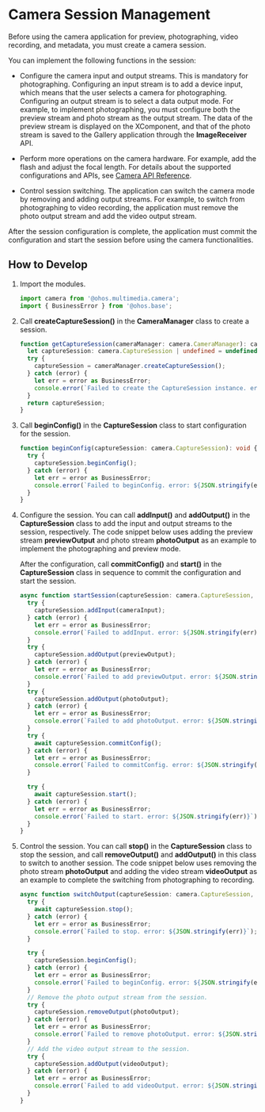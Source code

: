 # Camera Session Management

Before using the camera application for preview, photographing, video recording, and metadata, you must create a camera session.

You can implement the following functions in the session:

- Configure the camera input and output streams. This is mandatory for photographing.
  Configuring an input stream is to add a device input, which means that the user selects a camera for photographing. Configuring an output stream is to select a data output mode. For example, to implement photographing, you must configure both the preview stream and photo stream as the output stream. The data of the preview stream is displayed on the XComponent, and that of the photo stream is saved to the Gallery application through the **ImageReceiver** API.

- Perform more operations on the camera hardware. For example, add the flash and adjust the focal length. For details about the supported configurations and APIs, see [Camera API Reference](../reference/apis/js-apis-camera.md).

- Control session switching. The application can switch the camera mode by removing and adding output streams. For example, to switch from photographing to video recording, the application must remove the photo output stream and add the video output stream.

After the session configuration is complete, the application must commit the configuration and start the session before using the camera functionalities.

## How to Develop
1. Import the modules.
     
   ```ts
   import camera from '@ohos.multimedia.camera';
   import { BusinessError } from '@ohos.base';
   ```

2. Call **createCaptureSession()** in the **CameraManager** class to create a session.
     
   ```ts
   function getCaptureSession(cameraManager: camera.CameraManager): camera.CaptureSession | undefined {
     let captureSession: camera.CaptureSession | undefined = undefined;
     try {
       captureSession = cameraManager.createCaptureSession();
     } catch (error) {
       let err = error as BusinessError;
       console.error(`Failed to create the CaptureSession instance. error: ${JSON.stringify(err)}`);
     }
     return captureSession;
   }
   ```

3. Call **beginConfig()** in the **CaptureSession** class to start configuration for the session.
     
   ```ts
   function beginConfig(captureSession: camera.CaptureSession): void {
     try {
       captureSession.beginConfig();
     } catch (error) {
       let err = error as BusinessError;
       console.error(`Failed to beginConfig. error: ${JSON.stringify(err)}`);
     }
   }
   ```

4. Configure the session. You can call **addInput()** and **addOutput()** in the **CaptureSession** class  to add the input and output streams to the session, respectively. The code snippet below uses adding the preview stream **previewOutput** and photo stream **photoOutput** as an example to implement the photographing and preview mode.

     After the configuration, call **commitConfig()** and **start()** in the **CaptureSession** class in sequence to commit the configuration and start the session.
     
   ```ts
   async function startSession(captureSession: camera.CaptureSession, cameraInput: camera.CameraInput, previewOutput: camera.PreviewOutput, photoOutput: camera.PhotoOutput): Promise<void> {
     try {
       captureSession.addInput(cameraInput);
     } catch (error) {
       let err = error as BusinessError;
       console.error(`Failed to addInput. error: ${JSON.stringify(err)}`);
     }
     try {
       captureSession.addOutput(previewOutput);
     } catch (error) {
       let err = error as BusinessError;
       console.error(`Failed to add previewOutput. error: ${JSON.stringify(err)}`);
     }
     try {
       captureSession.addOutput(photoOutput);
     } catch (error) {
       let err = error as BusinessError;
       console.error(`Failed to add photoOutput. error: ${JSON.stringify(err)}`);
     }
     try {
       await captureSession.commitConfig();
     } catch (error) {
       let err = error as BusinessError;
       console.error(`Failed to commitConfig. error: ${JSON.stringify(err)}`);
     }
   
     try {
       await captureSession.start();
     } catch (error) {
       let err = error as BusinessError;
       console.error(`Failed to start. error: ${JSON.stringify(err)}`);
     }
   }
   ```

5. Control the session. You can call **stop()** in the **CaptureSession** class to stop the session, and call **removeOutput()** and **addOutput()** in this class to switch to another session. The code snippet below uses removing the photo stream **photoOutput** and adding the video stream **videoOutput** as an example to complete the switching from photographing to recording.
     
   ```ts
   async function switchOutput(captureSession: camera.CaptureSession, videoOutput: camera.VideoOutput, photoOutput: camera.PhotoOutput): Promise<void> {
     try {
       await captureSession.stop();
     } catch (error) {
       let err = error as BusinessError;
       console.error(`Failed to stop. error: ${JSON.stringify(err)}`);
     }
   
     try {
       captureSession.beginConfig();
     } catch (error) {
       let err = error as BusinessError;
       console.error(`Failed to beginConfig. error: ${JSON.stringify(err)}`);
     }
     // Remove the photo output stream from the session.
     try {
       captureSession.removeOutput(photoOutput);
     } catch (error) {
       let err = error as BusinessError;
       console.error(`Failed to remove photoOutput. error: ${JSON.stringify(err)}`);
     }
     // Add the video output stream to the session.
     try {
       captureSession.addOutput(videoOutput);
     } catch (error) {
       let err = error as BusinessError;
       console.error(`Failed to add videoOutput. error: ${JSON.stringify(err)}`);
     }
   }
   ```
